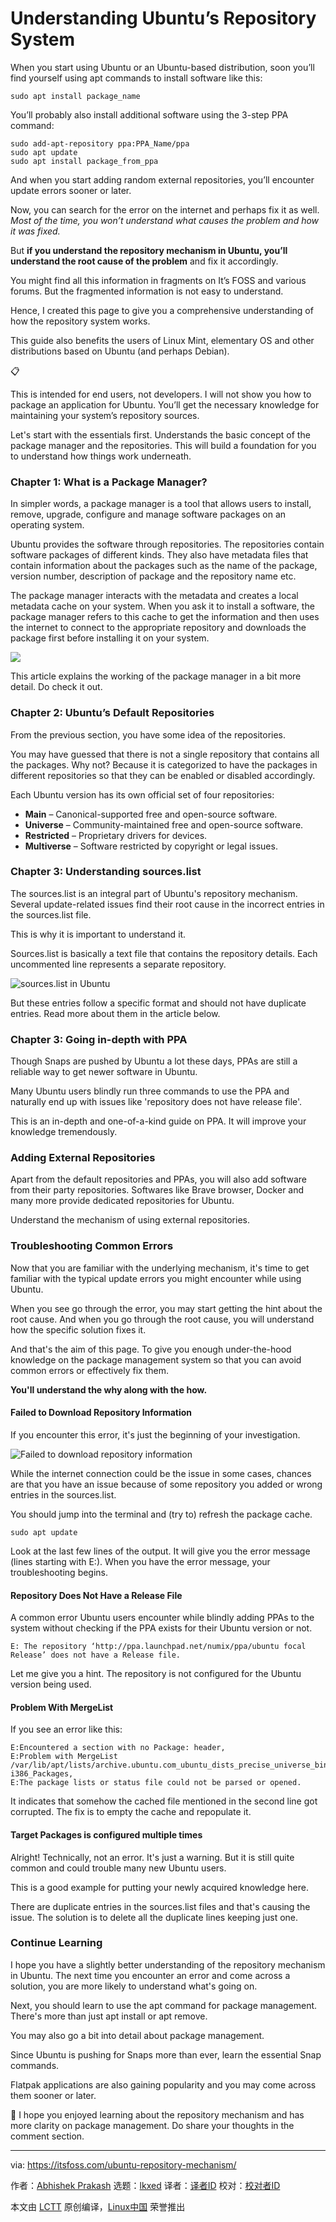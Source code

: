 [#]: subject: "Understanding Ubuntu’s Repository System"
[#]: via: "https://itsfoss.com/ubuntu-repository-mechanism/"
[#]: author: "Abhishek Prakash https://itsfoss.com/author/abhishek/"
[#]: collector: "lkxed"
[#]: translator: " "
[#]: reviewer: " "
[#]: publisher: " "
[#]: url: " "

Understanding Ubuntu’s Repository System
======

When you start using Ubuntu or an Ubuntu-based distribution, soon you’ll find yourself using apt commands to install software like this:

```
sudo apt install package_name
```

You’ll probably also install additional software using the 3-step PPA command:

```
sudo add-apt-repository ppa:PPA_Name/ppa
sudo apt update
sudo apt install package_from_ppa
```

And when you start adding random external repositories, you’ll encounter update errors sooner or later.

Now, you can search for the error on the internet and perhaps fix it as well. _Most of the time, you won’t understand what causes the problem and how it was fixed._

But **if you understand the repository mechanism in Ubuntu, you’ll understand the root cause of the problem** and fix it accordingly.

You might find all this information in fragments on It’s FOSS and various forums. But the fragmented information is not easy to understand.

Hence, I created this page to give you a comprehensive understanding of how the repository system works.

This guide also benefits the users of Linux Mint, elementary OS and other distributions based on Ubuntu (and perhaps Debian).

📋

This is intended for end users, not developers. I will not show you how to package an application for Ubuntu. You’ll get the necessary knowledge for maintaining your system’s repository sources.

Let's start with the essentials first. Understands the basic concept of the package manager and the repositories. This will build a foundation for you to understand how things work underneath.

### Chapter 1: What is a Package Manager?

In simpler words, a package manager is a tool that allows users to install, remove, upgrade, configure and manage software packages on an operating system.

Ubuntu provides the software through repositories. The repositories contain software packages of different kinds. They also have metadata files that contain information about the packages such as the name of the package, version number, description of package and the repository name etc.

The package manager interacts with the metadata and creates a local metadata cache on your system. When you ask it to install a software, the package manager refers to this cache to get the information and then uses the internet to connect to the appropriate repository and downloads the package first before installing it on your system.

![][1]

This article explains the working of the package manager in a bit more detail. Do check it out.

### Chapter 2: Ubuntu’s Default Repositories

From the previous section, you have some idea of the repositories.

You may have guessed that there is not a single repository that contains all the packages. Why not? Because it is categorized to have the packages in different repositories so that they can be enabled or disabled accordingly.

Each Ubuntu version has its own official set of four repositories:

- **Main** – Canonical-supported free and open-source software.
- **Universe** – Community-maintained free and open-source software.
- **Restricted** – Proprietary drivers for devices.
- **Multiverse** – Software restricted by copyright or legal issues.

### Chapter 3: Understanding sources.list

The sources.list is an integral part of Ubuntu's repository mechanism. Several update-related issues find their root cause in the incorrect entries in the sources.list file.

This is why it is important to understand it.

Sources.list is basically a text file that contains the repository details. Each uncommented line represents a separate repository.

![sources.list in Ubuntu][2]

But these entries follow a specific format and should not have duplicate entries. Read more about them in the article below.

### Chapter 3: Going in-depth with PPA

Though Snaps are pushed by Ubuntu a lot these days, PPAs are still a reliable way to get newer software in Ubuntu.

Many Ubuntu users blindly run three commands to use the PPA and naturally end up with issues like 'repository does not have release file'.

This is an in-depth and one-of-a-kind guide on PPA. It will improve your knowledge tremendously.

### Adding External Repositories

Apart from the default repositories and PPAs, you will also add software from their party repositories. Softwares like Brave browser, Docker and many more provide dedicated repositories for Ubuntu.

Understand the mechanism of using external repositories.

### Troubleshooting Common Errors

Now that you are familiar with the underlying mechanism, it's time to get familiar with the typical update errors you might encounter while using Ubuntu.

When you see go through the error, you may start getting the hint about the root cause. And when you go through the root cause, you will understand how the specific solution fixes it.

And that's the aim of this page. To give you enough under-the-hood knowledge on the package management system so that you can avoid common errors or effectively fix them.

**You'll understand the why along with the how.**

#### Failed to Download Repository Information

If you encounter this error, it's just the beginning of your investigation.

![Failed to download repository information][3]

While the internet connection could be the issue in some cases, chances are that you have an issue because of some repository you added or wrong entries in the sources.list.

You should jump into the terminal and (try to) refresh the package cache.

```
sudo apt update
```

Look at the last few lines of the output. It will give you the error message (lines starting with E:). When you have the error message, your troubleshooting begins.

#### Repository Does Not Have a Release File

A common error Ubuntu users encounter while blindly adding PPAs to the system without checking if the PPA exists for their Ubuntu version or not.

```
E: The repository ‘http://ppa.launchpad.net/numix/ppa/ubuntu focal Release’ does not have a Release file.
```

Let me give you a hint. The repository is not configured for the Ubuntu version being used.

#### Problem With MergeList

If you see an error like this:

```
E:Encountered a section with no Package: header,
E:Problem with MergeList /var/lib/apt/lists/archive.ubuntu.com_ubuntu_dists_precise_universe_binary-i386_Packages,
E:The package lists or status file could not be parsed or opened.
```

It indicates that somehow the cached file mentioned in the second line got corrupted. The fix is to empty the cache and repopulate it.

#### Target Packages is configured multiple times

Alright! Technically, not an error. It's just a warning. But it is still quite common and could trouble many new Ubuntu users.

This is a good example for putting your newly acquired knowledge here.

There are duplicate entries in the sources.list files and that's causing the issue. The solution is to delete all the duplicate lines keeping just one.

### Continue Learning

I hope you have a slightly better understanding of the repository mechanism in Ubuntu. The next time you encounter an error and come across a solution, you are more likely to understand what's going on.

Next, you should learn to use the apt command for package management. There's more than just apt install or apt remove.

You may also go a bit into detail about package management.

Since Ubuntu is pushing for Snaps more than ever, learn the essential Snap commands.

Flatpak applications are also gaining popularity and you may come across them sooner or later.

💬 I hope you enjoyed learning about the repository mechanism and has more clarity on package management. Do share your thoughts in the comment section.

--------------------------------------------------------------------------------

via: https://itsfoss.com/ubuntu-repository-mechanism/

作者：[Abhishek Prakash][a]
选题：[lkxed][b]
译者：[译者ID](https://github.com/译者ID)
校对：[校对者ID](https://github.com/校对者ID)

本文由 [LCTT](https://github.com/LCTT/TranslateProject) 原创编译，[Linux中国](https://linux.cn/) 荣誉推出

[a]: https://itsfoss.com/author/abhishek/
[b]: https://github.com/lkxed/
[1]: https://itsfoss.com/content/images/2023/04/image.png
[2]: https://itsfoss.com/content/images/2023/07/image-4.png
[3]: https://itsfoss.com/content/images/2023/07/failed-to-download-repository-information-1.png
